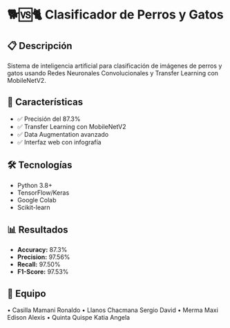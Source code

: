 # 🐕🆚🐈 Clasificador de Perros y Gatos

## 📋 Descripción
Sistema de inteligencia artificial para clasificación de imágenes de perros y gatos usando Redes Neuronales Convolucionales y Transfer Learning con MobileNetV2.

## 🚀 Características
- ✅ Precisión del 87.3%
- ✅ Transfer Learning con MobileNetV2
- ✅ Data Augmentation avanzado
- ✅ Interfaz web con infografía

## 🛠️ Tecnologías
- Python 3.8+
- TensorFlow/Keras
- Google Colab
- Scikit-learn

## 📊 Resultados
- **Accuracy:** 87.3%
- **Precision:** 97.56%
- **Recall:** 97.50%
- **F1-Score:** 97.53%

## 👥 Equipo
• Casilla Mamani Ronaldo 
• Llanos Chacmana Sergio David 
• Merma Maxi Edison Alexis 
• Quinta Quispe Katia Angela 

